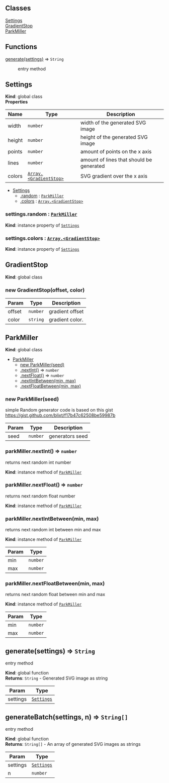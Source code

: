 ## Classes

<dl>
<dt><a href="#Settings">Settings</a></dt>
<dd></dd>
<dt><a href="#GradientStop">GradientStop</a></dt>
<dd></dd>
<dt><a href="#ParkMiller">ParkMiller</a></dt>
<dd></dd>
</dl>

## Functions

<dl>
<dt><a href="#generate">generate(settings)</a> ⇒ <code>String</code></dt>
<dd><p>entry method</p>
</dd>
</dl>

<a name="Settings"></a>

## Settings
**Kind**: global class  
**Properties**

| Name | Type | Description |
| --- | --- | --- |
| width | <code>number</code> | width of the generated SVG image |
| height | <code>number</code> | height of the generated SVG image |
| points | <code>number</code> | amount of points on the x axis |
| lines | <code>number</code> | amount of lines that should be generated |
| colors | [<code>Array.&lt;GradientStop&gt;</code>](#GradientStop) | SVG gradient over the x axis |


* [Settings](#Settings)
    * [.random](#Settings+random) : [<code>ParkMiller</code>](#ParkMiller)
    * [.colors](#Settings+colors) : [<code>Array.&lt;GradientStop&gt;</code>](#GradientStop)

<a name="Settings+random"></a>

### settings.random : [<code>ParkMiller</code>](#ParkMiller)
**Kind**: instance property of [<code>Settings</code>](#Settings)  
<a name="Settings+colors"></a>

### settings.colors : [<code>Array.&lt;GradientStop&gt;</code>](#GradientStop)
**Kind**: instance property of [<code>Settings</code>](#Settings)  
<a name="GradientStop"></a>

## GradientStop
**Kind**: global class  
<a name="new_GradientStop_new"></a>

### new GradientStop(offset, color)

| Param | Type | Description |
| --- | --- | --- |
| offset | <code>number</code> | gradient offset |
| color | <code>string</code> | gradient color. |

<a name="ParkMiller"></a>

## ParkMiller
**Kind**: global class  

* [ParkMiller](#ParkMiller)
    * [new ParkMiller(seed)](#new_ParkMiller_new)
    * [.nextInt()](#ParkMiller+nextInt) ⇒ <code>number</code>
    * [.nextFloat()](#ParkMiller+nextFloat) ⇒ <code>number</code>
    * [.nextIntBetween(min, max)](#ParkMiller+nextIntBetween)
    * [.nextFloatBetween(min, max)](#ParkMiller+nextFloatBetween)

<a name="new_ParkMiller_new"></a>

### new ParkMiller(seed)
simple Random generator
code is based on this gist
https://gist.github.com/blixt/f17b47c62508be59987b


| Param | Type | Description |
| --- | --- | --- |
| seed | <code>number</code> | generators seed |

<a name="ParkMiller+nextInt"></a>

### parkMiller.nextInt() ⇒ <code>number</code>
returns next random int number

**Kind**: instance method of [<code>ParkMiller</code>](#ParkMiller)  
<a name="ParkMiller+nextFloat"></a>

### parkMiller.nextFloat() ⇒ <code>number</code>
returns next random float number

**Kind**: instance method of [<code>ParkMiller</code>](#ParkMiller)  
<a name="ParkMiller+nextIntBetween"></a>

### parkMiller.nextIntBetween(min, max)
returns next random int between min and max

**Kind**: instance method of [<code>ParkMiller</code>](#ParkMiller)  

| Param | Type |
| --- | --- |
| min | <code>number</code> | 
| max | <code>number</code> | 

<a name="ParkMiller+nextFloatBetween"></a>

### parkMiller.nextFloatBetween(min, max)
returns next random float between min and max

**Kind**: instance method of [<code>ParkMiller</code>](#ParkMiller)  

| Param | Type |
| --- | --- |
| min | <code>number</code> | 
| max | <code>number</code> | 

<a name="generate"></a>

## generate(settings) ⇒ <code>String</code>
entry method

**Kind**: global function  
**Returns**: <code>String</code> - Generated SVG image as string  

| Param | Type |
| --- | --- |
| settings | [<code>Settings</code>](#Settings) | 

<a name="generate"></a>

## generateBatch(settings, n) ⇒ <code>String[]</code>
entry method

**Kind**: global function  
**Returns**: <code>String[]</code> - An array of generated SVG images as strings

| Param | Type |
| --- | --- |
| settings | [<code>Settings</code>](#Settings) |
| n | <code>number</code> |

